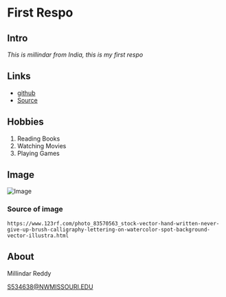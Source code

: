 # First Respo 

## Intro
*This is millindar from India, this is my first respo*


## Links 
- [github](https://milindar.github.io/sample1/ "Website")
- [Source](https://github.com/milindar/sample "Source")

 ## Hobbies

 1. Reading Books 
 1. Watching Movies
 1. Playing Games 
 
 ## Image 
 ![Image](https://github.com/milindar/sample/blob/master/83570563-hand-written-never-give-up-brush-calligraphy-lettering-on-watercolor-spot-background-vector-illustra.jpg "Image")
### Source of image
```
https://www.123rf.com/photo_83570563_stock-vector-hand-written-never-give-up-brush-calligraphy-lettering-on-watercolor-spot-background-vector-illustra.html
```
## About

Millindar Reddy

S534638@NWMISSOURI.EDU
